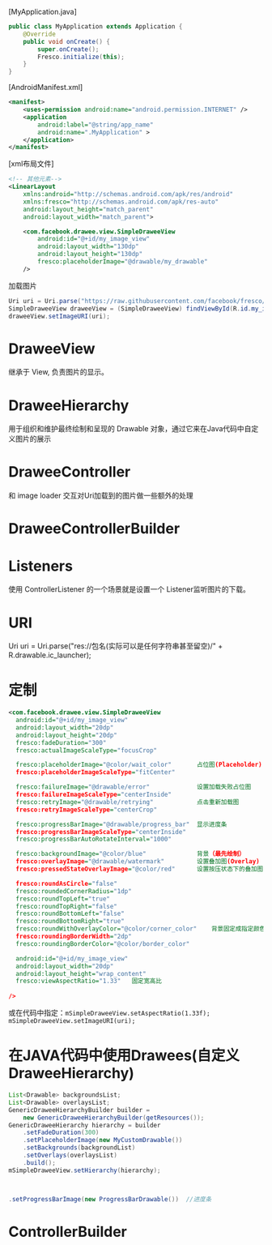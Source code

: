 [MyApplication.java]
```java
public class MyApplication extends Application {
	@Override
	public void onCreate() {
		super.onCreate();
		Fresco.initialize(this);
	}
}
```

[AndroidManifest.xml]
```xml
<manifest>
    <uses-permission android:name="android.permission.INTERNET" />
    <application
        android:label="@string/app_name"
        android:name=".MyApplication" >
    </application>
</manifest>
```

[xml布局文件]
```xml
<!-- 其他元素-->
<LinearLayout
    xmlns:android="http://schemas.android.com/apk/res/android"
    xmlns:fresco="http://schemas.android.com/apk/res-auto"
    android:layout_height="match_parent"
    android:layout_width="match_parent">

    <com.facebook.drawee.view.SimpleDraweeView
        android:id="@+id/my_image_view"
        android:layout_width="130dp"
        android:layout_height="130dp"
        fresco:placeholderImage="@drawable/my_drawable"
    />
```

加载图片
```java
Uri uri = Uri.parse("https://raw.githubusercontent.com/facebook/fresco/gh-pages/static/logo.png");
SimpleDraweeView draweeView = (SimpleDraweeView) findViewById(R.id.my_image_view);
draweeView.setImageURI(uri);
```




# DraweeView
继承于 View, 负责图片的显示。

# DraweeHierarchy
用于组织和维护最终绘制和呈现的 Drawable 对象，通过它来在Java代码中自定义图片的展示

# DraweeController
和 image loader 交互对Uri加载到的图片做一些额外的处理

# DraweeControllerBuilder


# Listeners
使用 ControllerListener 的一个场景就是设置一个 Listener监听图片的下载。


# URI
Uri uri = Uri.parse("res://包名(实际可以是任何字符串甚至留空)/" + R.drawable.ic_launcher);


# 定制
```xml
<com.facebook.drawee.view.SimpleDraweeView
  android:id="@+id/my_image_view"
  android:layout_width="20dp"
  android:layout_height="20dp"
  fresco:fadeDuration="300"
  fresco:actualImageScaleType="focusCrop"

  fresco:placeholderImage="@color/wait_color"       占位图(Placeholder)
  fresco:placeholderImageScaleType="fitCenter"

  fresco:failureImage="@drawable/error"             设置加载失败占位图
  fresco:failureImageScaleType="centerInside"
  fresco:retryImage="@drawable/retrying"            点击重新加载图
  fresco:retryImageScaleType="centerCrop"

  fresco:progressBarImage="@drawable/progress_bar"  显示进度条
  fresco:progressBarImageScaleType="centerInside"
  fresco:progressBarAutoRotateInterval="1000"

  fresco:backgroundImage="@color/blue"              背景（最先绘制）
  fresco:overlayImage="@drawable/watermark"         设置叠加图(Overlay)
  fresco:pressedStateOverlayImage="@color/red"      设置按压状态下的叠加图

  fresco:roundAsCircle="false"
  fresco:roundedCornerRadius="1dp"
  fresco:roundTopLeft="true"
  fresco:roundTopRight="false"
  fresco:roundBottomLeft="false"
  fresco:roundBottomRight="true"
  fresco:roundWithOverlayColor="@color/corner_color"    背景固定成指定颜色
  fresco:roundingBorderWidth="2dp"
  fresco:roundingBorderColor="@color/border_color"

  android:id="@+id/my_image_view"
  android:layout_width="20dp"
  android:layout_height="wrap_content"
  fresco:viewAspectRatio="1.33"   固定宽高比
  
/>
```

或在代码中指定：`mSimpleDraweeView.setAspectRatio(1.33f);`
`mSimpleDraweeView.setImageURI(uri);`


# 在JAVA代码中使用Drawees(自定义DraweeHierarchy)
```java
List<Drawable> backgroundsList;
List<Drawable> overlaysList;
GenericDraweeHierarchyBuilder builder =
    new GenericDraweeHierarchyBuilder(getResources());
GenericDraweeHierarchy hierarchy = builder
    .setFadeDuration(300)
    .setPlaceholderImage(new MyCustomDrawable())
    .setBackgrounds(backgroundList)
    .setOverlays(overlaysList)
    .build();
mSimpleDraweeView.setHierarchy(hierarchy);



.setProgressBarImage(new ProgressBarDrawable())  //进度条

```


# ControllerBuilder
```java

```














